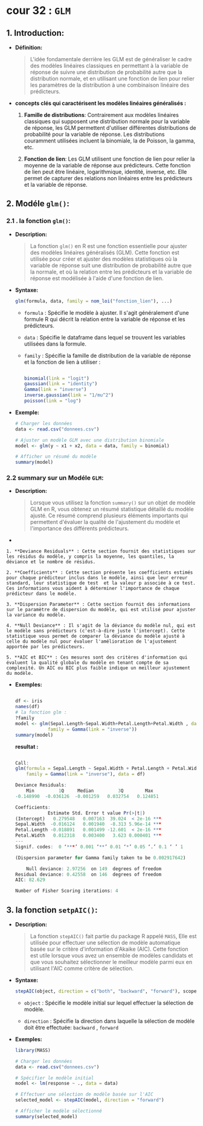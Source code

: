# cour 32 : **``GLM``**


## 1. **Introduction:**

- **Définition:**

    >L'idée fondamentale derrière les GLM est de généraliser le cadre des modèles linéaires classiques en permettant à la variable de réponse de suivre une distribution de probabilité autre que la distribution normale, et en utilisant une fonction de lien pour relier les paramètres de la distribution à une combinaison linéaire des prédicteurs.


- **concepts clés qui caractérisent les modèles linéaires généralisés :**

    1. **Famille de distributions**: Contrairement aux modèles linéaires classiques qui supposent une distribution normale pour la variable de réponse, les GLM permettent d'utiliser différentes distributions de probabilité pour la variable de réponse. Les distributions couramment utilisées incluent la binomiale, la de Poisson, la gamma, etc.

    2. **Fonction de lien**: Les GLM utilisent une fonction de lien pour relier la moyenne de la variable de réponse aux prédicteurs. Cette fonction de lien peut être linéaire, logarithmique, identité, inverse, etc. Elle permet de capturer des relations non linéaires entre les prédicteurs et la variable de réponse.





## 2. **Modéle  ``glm()``:**

### 2.1 . **la fonction  ``glm()``:**

- **Description:**

    >La fonction `glm()` en R est une fonction essentielle pour ajuster des modèles linéaires généralisés (GLM). Cette fonction est utilisée pour créer et ajuster des modèles statistiques où la variable de réponse suit une distribution de probabilité autre que la normale, et où la relation entre les prédicteurs et la variable de réponse est modélisée à l'aide d'une fonction de lien.


- **Syntaxe:**


    ```R
    glm(formula, data, family = nom_loi("fonction_lien"), ...)
    ```

    - `formula` : Spécifie le modèle à ajuster. Il s'agit généralement d'une formule R qui décrit la relation entre la variable de réponse et les prédicteurs. 

    - `data` : Spécifie le dataframe dans lequel se trouvent les variables utilisées dans la formule.

    - `family` : Spécifie la famille de distribution de la variable de réponse et la fonction de lien à utiliser :   

        ```R

        binomial(link = "logit")
        gaussian(link = "identity")
        Gamma(link = "inverse")
        inverse.gaussian(link = "1/mu^2")
        poisson(link = "log")
        ```


- **Exemple:**

    ```R
    # Charger les données
    data <- read.csv("donnees.csv")

    # Ajuster un modèle GLM avec une distribution binomiale
    model <- glm(y ~ x1 + x2, data = data, family = binomial)

    # Afficher un résumé du modèle
    summary(model)
    ```


### 2.2 **summary sur un Modéle ``GLM``:**

- **Description:**

    >Lorsque vous utilisez la fonction `summary()` sur un objet de modèle GLM en R, vous obtenez un résumé statistique détaillé du modèle ajusté. Ce résumé comprend plusieurs éléments importants qui permettent d'évaluer la qualité de l'ajustement du modèle et l'importance des différents prédicteurs. 


- 

    1. **Deviance Residuals** : Cette section fournit des statistiques sur les résidus du modèle, y compris la moyenne, les quantiles, la déviance et le nombre de résidus.

    2. **Coefficients** : Cette section présente les coefficients estimés pour chaque prédicteur inclus dans le modèle, ainsi que leur erreur standard, leur statistique de test  et la valeur p associée à ce test. Ces informations vous aident à déterminer l'importance de chaque prédicteur dans le modèle.

    3. **Dispersion Parameter** : Cette section fournit des informations sur le paramètre de dispersion du modèle, qui est utilisé pour ajuster la variance du modèle.

    4. **Null Deviance** : Il s'agit de la déviance du modèle nul, qui est le modèle sans prédicteurs (c'est-à-dire juste l'intercept). Cette statistique vous permet de comparer la déviance du modèle ajusté à celle du modèle nul pour évaluer l'amélioration de l'ajustement apportée par les prédicteurs.

    5. **AIC et BIC** : Ces mesures sont des critères d'information qui évaluent la qualité globale du modèle en tenant compte de sa complexité. Un AIC ou BIC plus faible indique un meilleur ajustement du modèle.


- **Exemples:**

    ```R

    df <- iris
    names(df)
    # la fonction glm :
    ?family
    model <- glm(Sepal.Length~Sepal.Width+Petal.Length+Petal.Width , data = df , 
                family = Gamma(link = "inverse"))
    summary(model)
    ```


    **resultat :**

    ```R

    Call:
    glm(formula = Sepal.Length ~ Sepal.Width + Petal.Length + Petal.Width, 
        family = Gamma(link = "inverse"), data = df)

    Deviance Residuals: 
        Min         1Q     Median         3Q        Max  
    -0.148990  -0.036126  -0.001259   0.032754   0.124851  

    Coefficients:
                Estimate Std. Error t value Pr(>|t|)    
    (Intercept)   0.279548   0.007163  39.024  < 2e-16 ***
    Sepal.Width  -0.016124   0.001940  -8.313 5.96e-14 ***
    Petal.Length -0.018891   0.001499 -12.601  < 2e-16 ***
    Petal.Width   0.012318   0.003400   3.623 0.000401 ***
    ---
    Signif. codes:  0 ‘***’ 0.001 ‘**’ 0.01 ‘*’ 0.05 ‘.’ 0.1 ‘ ’ 1

    (Dispersion parameter for Gamma family taken to be 0.002917642)

        Null deviance: 2.97256  on 149  degrees of freedom
    Residual deviance: 0.42558  on 146  degrees of freedom
    AIC: 82.629

    Number of Fisher Scoring iterations: 4

    ```





## 3. **la fonction ``setpAIC()``:**

- **Description:**

    >La fonction `stepAIC()` fait partie du package R appelé ``MASS``, Elle est utilisée pour effectuer une sélection de modèle automatique basée sur le critère d'information d'Akaike (AIC). Cette fonction est utile lorsque vous avez un ensemble de modèles candidats et que vous souhaitez sélectionner le meilleur modèle parmi eux en utilisant l'AIC comme critère de sélection.

- **Syntaxe:**

    ```R
    stepAIC(object, direction = c("both", "backward", "forward"), scope, scale = 0, ...)
    ```

    - `object` : Spécifie le modèle initial sur lequel effectuer la sélection de modèle. 

    - `direction` : Spécifie la direction dans laquelle la sélection de modèle doit être effectuée: ``backward`` , ``forward`` 



- **Exemples:**

    ```R
    library(MASS)

    # Charger les données
    data <- read.csv("donnees.csv")

    # Spécifier le modèle initial
    model <- lm(response ~ ., data = data)

    # Effectuer une sélection de modèle basée sur l'AIC
    selected_model <- stepAIC(model, direction = "forward")

    # Afficher le modèle sélectionné
    summary(selected_model)
    ```

